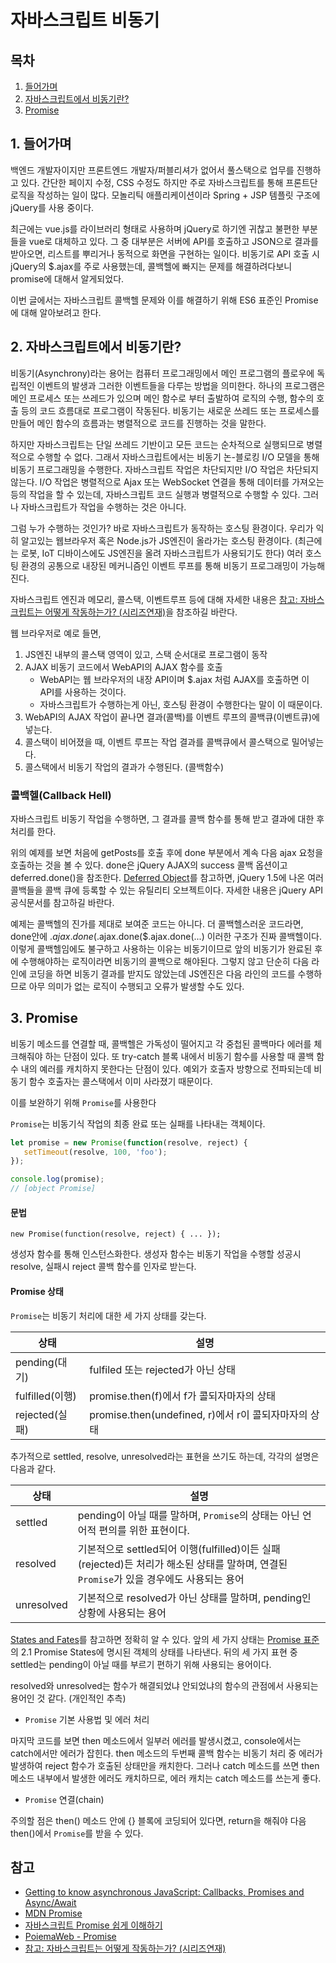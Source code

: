# 자바스크립트 비동기

## 목차
1. [들어가며](#1-들어가며)
2. [자바스크립트에서 비동기란?](#2-자바스크립트에서-비동기란)
3. [Promise](#3-promise)

## 1. 들어가며
백엔드 개발자이지만 프론트엔드 개발자/퍼블리셔가 없어서 풀스택으로 업무를 진행하고 있다.
간단한 페이지 수정, CSS 수정도 하지만 주로 자바스크립트를 통해 프론트단 로직을 작성하는 일이 많다.
모놀리틱 애플리케이션이라 Spring + JSP 템플릿 구조에 jQuery를 사용 중이다.

최근에는 vue.js를 라이브러리 형태로 사용하며 jQuery로 하기엔 귀찮고 불편한 부분들을 vue로 대체하고 있다.
그 중 대부분은 서버에 API를 호출하고 JSON으로 결과를 받아오면, 리스트를 뿌리거나 동적으로 화면을 구현하는 일이다.
비동기로 API 호출 시 jQuery의 $.ajax를 주로 사용했는데, 콜백헬에 빠지는 문제를 해결하려다보니 promise에 대해서 알게되었다.

이번 글에서는 자바스크립트 콜백헬 문제와 이를 해결하기 위해 ES6 표준인 Promise에 대해 알아보려고 한다.


## 2. 자바스크립트에서 비동기란?
비동기(Asynchrony)라는 용어는 컴퓨터 프로그래밍에서 메인 프로그램의 플로우에 독립적인 이벤트의 발생과 그러한 이벤트들을 다루는 방법을 의미한다.
하나의 프로그램은 메인 프로세스 또는 쓰레드가 있으며 메인 함수로 부터 출발하여 로직의 수행, 함수의 호출 등의 코드 흐름대로 프로그램이 작동된다.
비동기는 새로운 쓰레드 또는 프로세스를 만들어 메인 함수의 흐름과는 병렬적으로 코드를 진행하는 것을 말한다.

하지만 자바스크립트는 단일 쓰레드 기반이고 모든 코드는 순차적으로 실행되므로 병렬적으로 수행할 수 없다. 그래서 자바스크립트에서는 비동기 논-블로킹 I/O 모델을 통해 비동기 프로그래밍을 수행한다.
자바스크립트 작업은 차단되지만 I/O 작업은 차단되지 않는다. I/O 작업은 병렬적으로 Ajax 또는 WebSocket 연결을 통해 데이터를 가져오는 등의 작업을 할 수 있는데, 자바스크립트 코드 실행과 병렬적으로 수행할 수 있다.
그러나 자바스크립트가 작업을 수행하는 것은 아니다.

그럼 누가 수행하는 것인가?
바로 자바스크립트가 동작하는 호스팅 환경이다. 우리가 익히 알고있는 웹브라우저 혹은 Node.js가 JS엔진이 올라가는 호스팅 환경이다.
(최근에는 로봇, IoT 디바이스에도 JS엔진을 올려 자바스크립트가 사용되기도 한다)
여러 호스팅 환경의 공통으로 내장된 메커니즘인 이벤트 루프를 통해 비동기 프로그래밍이 가능해진다.

자바스크립트 엔진과 메모리, 콜스택, 이벤트루프 등에 대해 자세한 내용은 [참고: 자바스크립트는 어떻게 작동하는가? (시리즈연재)](https://engineering.huiseoul.com/%EC%9E%90%EB%B0%94%EC%8A%A4%ED%81%AC%EB%A6%BD%ED%8A%B8%EB%8A%94-%EC%96%B4%EB%96%BB%EA%B2%8C-%EC%9E%91%EB%8F%99%ED%95%98%EB%8A%94%EA%B0%80-%EC%97%94%EC%A7%84-%EB%9F%B0%ED%83%80%EC%9E%84-%EC%BD%9C%EC%8A%A4%ED%83%9D-%EA%B0%9C%EA%B4%80-ea47917c8442)을 참조하길 바란다.

웹 브라우저로 예로 들면,

1. JS엔진 내부의 콜스택 영역이 있고, 스택 순서대로 프로그램이 동작
2. AJAX 비동기 코드에서 WebAPI의 AJAX 함수를 호출
   * WebAPI는 웹 브라우저의 내장 API이며 $.ajax 처럼 AJAX를 호출하면 이 API를 사용하는 것이다.
   * 자바스크립트가 수행하는게 아닌, 호스팅 환경이 수행한다는 말이 이 때문이다.
3. WebAPI의 AJAX 작업이 끝나면 결과(콜백)를 이벤트 루프의 콜백큐(이벤트큐)에 넣는다.
4. 콜스택이 비어졌을 때, 이벤트 루프는 작업 결과를 콜백큐에서 콜스택으로 밀어넣는다.
5. 콜스택에서 비동기 작업의 결과가 수행된다. (콜백함수)

### 콜백헬(Callback Hell)
자바스크립트 비동기 작업을 수행하면, 그 결과를 콜백 함수를 통해 받고 결과에 대한 후처리를 한다.

<script async src="//jsfiddle.net/MingyuLee/gj7v2tnz/10/embed/js,html,css,result/dark/"></script>

위의 예제를 보면 처음에 getPosts를 호출 후에 done 부분에서 계속 다음 ajax 요청을 호출하는 것을 볼 수 있다.
done은 jQuery AJAX의 success 콜백 옵션이고 deferred.done()을 참조한다.
[Deferred Object](http://api.jquery.com/category/deferred-object/)를 참고하면, jQuery 1.5에 나온 여러 콜백들을 콜백 큐에 등록할 수 있는 유틸리티 오브젝트이다.
자세한 내용은 jQuery API 공식문서를 참고하길 바란다.

예제는 콜백헬의 진가를 제대로 보여준 코드는 아니다. 더 콜백헬스러운 코드라면, done안에 $.ajax.done($.ajax.done($.ajax.done(...) 이러한 구조가 진짜 콜백헬이다.
이렇게 콜백헬임에도 불구하고 사용하는 이유는 비동기이므로 앞의 비동기가 완료된 후에 수행해야하는 로직이라면 비동기의 콜백으로 해야된다.
그렇지 않고 단순히 다음 라인에 코딩을 하면 비동기 결과를 받지도 않았는데 JS엔진은 다음 라인의 코드를 수행하므로 아무 의미가 없는 로직이 수행되고 오류가 발생할 수도 있다.


## 3. Promise

비동기 메소드를 연결할 때, 콜백헬은 가독성이 떨어지고 각 중첩된 콜백마다 에러를 체크해줘야 하는 단점이 있다.
또 try-catch 블록 내에서 비동기 함수를 사용할 때 콜백 함수 내의 예러를 캐치하지 못한다는 단점이 있다.
예외가 호출자 방향으로 전파되는데 비동기 함수 호출자는 콜스택에서 이미 사라졌기 때문이다.

이를 보완하기 위해 `Promise`를 사용한다

`Promise`는 비동기식 작업의 최종 완료 또는 실패를 나타내는 객체이다.
```javascript
let promise = new Promise(function(resolve, reject) {
   setTimeout(resolve, 100, 'foo');
});

console.log(promise);
// [object Promise]
```

#### 문법
```
new Promise(function(resolve, reject) { ... });
```
생성자 함수를 통해 인스턴스화한다. 생성자 함수는 비동기 작업을 수행할 성공시 resolve, 실패시 reject 콜백 함수를 인자로 받는다.

#### Promise 상태

`Promise`는 비동기 처리에 대한 세 가지 상태를 갖는다.

|상태|설명|
|------| ------|
|pending(대기)| fulfiled 또는 rejected가 아닌 상태 |
|fulfilled(이행)| promise.then(f)에서 f가 콜되자마자의 상태 |
|rejected(실패)| promise.then(undefined, r)에서 r이 콜되자마자의 상태|

추가적으로 settled, resolve, unresolved라는 표현을 쓰기도 하는데, 각각의 설명은 다음과 같다.

|상태|설명|
|------| ------|
|settled| pending이 아닐 때를 말하며, `Promise`의 상태는 아닌 언어적 편의를 위한 표현이다. |
|resolved| 기본적으로 settled되어 이행(fulfilled)이든 실패(rejected)든 처리가 해소된 상태를 말하며, 연결된 `Promise`가 있을 경우에도 사용되는 용어|
|unresolved| 기본적으로 resolved가 아닌 상태를 말하며, pending인 상황에 사용되는 용어 |


[States and Fates](https://github.com/domenic/promises-unwrapping/blob/master/docs/states-and-fates.md)를 참고하면 정확히 알 수 있다.
앞의 세 가지 상태는 [Promise 표준](https://promisesaplus.com/)의 2.1 Promise States에 명시된 객체의 상태를 나타낸다.
뒤의 세 가지 표현 중 settled는 pending이 아닐 때를 부르기 편하기 위해 사용되는 용어이다.

resolved와 unresolved는 함수가 해결되었냐 안되었냐의 함수의 관점에서 사용되는 용어인 것 같다. (개인적인 추측)

* `Promise` 기본 사용법 및 에러 처리
<script async src="//jsfiddle.net/MingyuLee/ejd4yfxo/17/embed/js,html,css,result/dark/"></script>

마지막 코드를 보면 then 메소드에서 일부러 에러를 발생시켰고, console에서는 catch에서만 에러가 잡힌다.
then 메소드의 두번째 콜백 함수는 비동기 처리 중 에러가 발생하여 reject 함수가 호출된 상태만을 캐치한다.
그러나 catch 메소드를 쓰면 then 메소드 내부에서 발생한 에러도 캐치하므로, 에러 캐치는 catch 메소드를 쓰는게 좋다.

* `Promise` 연결(chain)
<script async src="//jsfiddle.net/MingyuLee/fsx5ue8y/embed/js,html,css,result/dark/"></script>
주의할 점은 then() 메소드 안에 {} 블록에 코딩되어 있다면, return을 해줘야 다음 then()에서 `Promise`를 받을 수 있다.


## 참고
* [Getting to know asynchronous JavaScript: Callbacks, Promises and Async/Await](https://medium.com/codebuddies/getting-to-know-asynchronous-javascript-callbacks-promises-and-async-await-17e0673281ee)
* [MDN Promise](https://developer.mozilla.org/en-US/docs/Web/JavaScript/Reference/Global_Objects/Promise)
* [자바스크립트 Promise 쉽게 이해하기](https://joshua1988.github.io/web-development/javascript/promise-for-beginners/)
* [PoiemaWeb - Promise](https://poiemaweb.com/es6-promise)
* [참고: 자바스크립트는 어떻게 작동하는가? (시리즈연재)](https://engineering.huiseoul.com/%EC%9E%90%EB%B0%94%EC%8A%A4%ED%81%AC%EB%A6%BD%ED%8A%B8%EB%8A%94-%EC%96%B4%EB%96%BB%EA%B2%8C-%EC%9E%91%EB%8F%99%ED%95%98%EB%8A%94%EA%B0%80-%EC%97%94%EC%A7%84-%EB%9F%B0%ED%83%80%EC%9E%84-%EC%BD%9C%EC%8A%A4%ED%83%9D-%EA%B0%9C%EA%B4%80-ea47917c8442)

